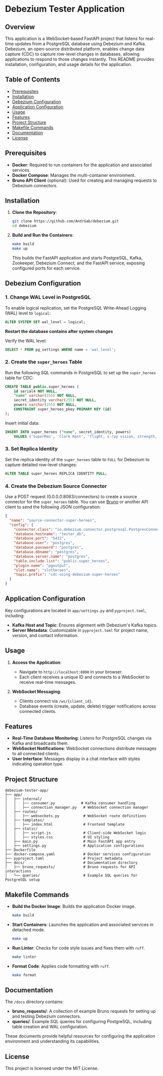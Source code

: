 # Debezium Tester Application

## Overview

This application is a WebSocket-based FastAPI project that listens for real-time updates from a PostgreSQL database using Debezium and Kafka. Debezium, an open-source distributed platform, enables change data capture (CDC) to capture row-level changes in databases, allowing applications to respond to those changes instantly. This README provides installation, configuration, and usage details for the application.

## Table of Contents

- [Prerequisites](#prerequisites)
- [Installation](#installation)
- [Debezium Configuration](#debezium-configuration)
- [Application Configuration](#application-configuration)
- [Usage](#usage)
- [Features](#features)
- [Project Structure](#project-structure)
- [Makefile Commands](#makefile-commands)
- [Documentation](#documentation)
- [License](#license)

## Prerequisites

- **Docker**: Required to run containers for the application and associated services.
- **Docker Compose**: Manages the multi-container environment.
- **Bruno API Client** (optional): Used for creating and managing requests to Debezium connectors.

## Installation

1. **Clone the Repository**:

   ```bash
   git clone https://github.com/AndrGab/debezium.git
   cd debezium
   ```

2. **Build and Run the Containers**:

   ```bash
   make build
   make up
   ```

   This builds the FastAPI application and starts PostgreSQL, Kafka, Zookeeper, Debezium Connect, and the FastAPI service, exposing configured ports for each service.

## Debezium Configuration

### 1. Change WAL Level in PostgreSQL

To enable logical replication, set the PostgreSQL Write-Ahead Logging (WAL) level to `logical`:

```sql
ALTER SYSTEM SET wal_level = logical;
```

**Restart the database contains after system changes**

Verify the WAL level:

```sql
SELECT * FROM pg_settings WHERE name = 'wal_level';
```

### 2. Create the `super_heroes` Table

Run the following SQL commands in PostgreSQL to set up the `super_heroes` table for CDC:

```sql
CREATE TABLE public.super_heroes (
    id serial4 NOT NULL,
    "name" varchar(255) NOT NULL,
    secret_identity varchar(255) NOT NULL,
    powers varchar(255) NOT NULL,
    CONSTRAINT super_heroes_pkey PRIMARY KEY (id)
);
```

Insert initial data:

```sql
INSERT INTO super_heroes ("name", secret_identity, powers)
    VALUES ('SuperMan', 'Clark Kent', 'flight, x-ray vision, strength, heat vision');
```

### 3. Set Replica Identity

Set the replica identity of the `super_heroes` table to `FULL` for Debezium to capture detailed row-level changes:

```sql
ALTER TABLE super_heroes REPLICA IDENTITY FULL;
```

### 4. Create the Debezium Source Connector

Use a POST request (0.0.0.0:8083/connectors) to create a source connector for the `super_heroes` table. You can use [Bruno](https://usebruno.com) or another API client to send the following JSON configuration:

```json
{
  "name": "source-connector-super-heroes",
  "config": {
    "connector.class": "io.debezium.connector.postgresql.PostgresConnector",
    "database.hostname": "tester_db",
    "database.port": "5432",
    "database.user": "postgres",
    "database.password": "postgres",
    "database.dbname": "postgres",
    "database.server.name": "postgres",
    "table.include.list": "public.super_heroes",
    "plugin.name": "pgoutput",
    "slot.name": "slotheroes",
    "topic.prefix": "cdc-using-debezium-super-heroes"
  }
}
```

## Application Configuration

Key configurations are located in `app/settings.py` and `pyproject.toml`, including:

- **Kafka Host and Topic**: Ensures alignment with Debezium's Kafka topics.
- **Server Metadata**: Customizable in `pyproject.toml` for project name, version, and contact information.

## Usage

1. **Access the Application**:

   - Navigate to `http://localhost:8000` in your browser.
   - Each client receives a unique ID and connects to a WebSocket to receive real-time messages.

2. **WebSocket Messaging**:
   - Clients connect via `/ws/{client_id}`.
   - Database events (create, update, delete) trigger notifications across connected clients.

## Features

- **Real-Time Database Monitoring**: Listens for PostgreSQL changes via Kafka and broadcasts them.
- **WebSocket Notifications**: WebSocket connections distribute messages to all connected clients.
- **User Interface**: Messages display in a chat interface with styles indicating operation type.

## Project Structure

```plaintext
debezium-tester-app/
├── app/
│   ├── internal/
│   │   ├── consumer.py            # Kafka consumer handling
│   │   ├── connection_manager.py   # WebSocket connection manager
│   ├── routes/
│   │   ├── websockets.py           # WebSocket route definitions
│   ├── templates/
│   │   ├── index.html              # Frontend template
│   ├── static/
│   │   ├── script.js               # Client-side WebSocket logic
│   │   ├── styles.css              # UI styling
│   ├── main.py                     # Main FastAPI app entry
│   ├── settings.py                 # Application configurations
├── Dockerfile
├── docker-compose.yaml             # Docker services configuration
├── pyproject.toml                  # Project metadata
├── docs/                           # Documentation directory
│   ├── bruno_requests/             # Bruno requests for API interactions
│   └── queries/                    # Example SQL queries for PostgreSQL setup
```

## Makefile Commands

- **Build the Docker Image**: Builds the application Docker image.

  ```bash
  make build
  ```

- **Start Containers**: Launches the application and associated services in detached mode.

  ```bash
  make up
  ```

- **Run Linter**: Checks for code style issues and fixes them with `ruff`.

  ```bash
  make linter
  ```

- **Format Code**: Applies code formatting with `ruff`.
  ```bash
  make format
  ```

## Documentation

The `/docs` directory contains:

- **bruno_requests/**: A collection of example Bruno requests for setting up and testing Debezium connectors.
- **queries/**: Example SQL queries for configuring PostgreSQL, including table creation and WAL configuration.

These documents provide helpful resources for configuring the application environment and understanding its capabilities.

## License

This project is licensed under the MIT License.
